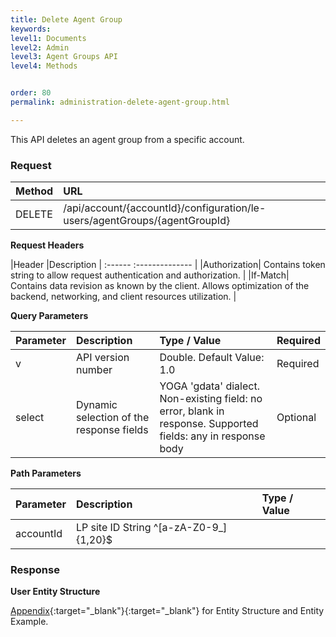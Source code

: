 ```yaml
---
title: Delete Agent Group
keywords:
level1: Documents
level2: Admin
level3: Agent Groups API
level4: Methods


order: 80
permalink: administration-delete-agent-group.html

---
```


This API deletes an agent group from a specific account.

### Request

| Method|  URL| 
 |:--------  |:---- |
 |DELETE|  /api/account/{accountId}/configuration/le-users/agentGroups/{agentGroupId} |

**Request Headers**

 |Header  |Description |
 :------  :-------------- |
 |Authorization|  Contains token string to allow request authentication and authorization. |
 |If-Match|  Contains data revision as known by the client. Allows optimization of the backend, networking, and client resources utilization. |

**Query Parameters**

 |Parameter | Description | Type / Value  |Required |
| :----------- | :-------------  |:-------------- | :--- |
|v|   API version number|  Double. Default Value: 1.0|  Required 
 |select|  Dynamic selection of the response fields|  YOGA 'gdata' dialect. Non-existing field: no error, blank in response. Supported fields: any in response body|  Optional |

**Path Parameters**

| Parameter | Description | Type / Value |
| :----------- | :-------------  |:-------------- |
| accountId  |LP site ID  String ^[a-zA-Z0-9_]{1,20}$ |

### Response

**User Entity Structure**

[Appendix](administration-agent-groups-appendix.html){:target="_blank"}{:target="_blank"} for Entity Structure and Entity Example.
